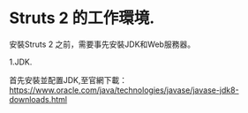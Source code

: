 # Struts 2 的工作環境. 

安裝Struts 2 之前，需要事先安裝JDK和Web服務器。 

1.JDK. 

首先安裝並配置JDK,至官網下載：   
https://www.oracle.com/java/technologies/javase/javase-jdk8-downloads.html
